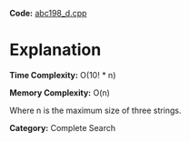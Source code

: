 **Code:** [abc198\_d.cpp](./abc198\_d.cpp)

# Explanation

**Time Complexity:** O(10! * n)

**Memory Complexity:** O(n) 

Where n is the maximum size of three strings.

**Category:** Complete Search
